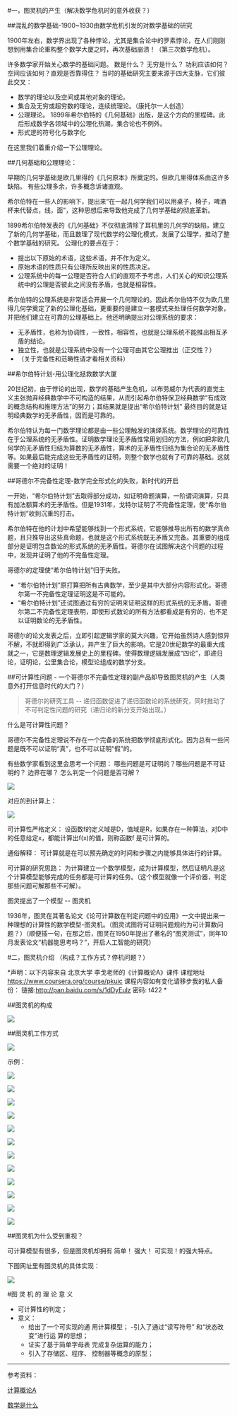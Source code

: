 #一，图灵机的产生（解决数学危机时的意外收获？）

##混乱的数学基础-1900~1930由数学危机引发的对数学基础的研究

1900年左右，数学界出现了各种悖论，尤其是集合论中的罗素悖论，在人们刚刚想到用集合论重构整个数学大厦之时，再次基础崩溃！（第三次数学危机）。

许多数学家开始关心数学的基础问题。 数是什么？ 无穷是什么？ 功利应该如何？ 空间应该如何？直观是否靠得住？
当时的基础研究主要来源于四大支脉，它们彼此交叉：

- 数学的理论以及空间或其他对象的理论。
- 集合及无穷或超穷数的理论，连续统理论。（康托尔一人创造）
- 公理理论。 1899年希尔伯特的《几何基础》出版，是这个方向的里程碑。此后形成数学各领域中的公理化热潮，集合论也不例外。
- 形式逻的符号化与数字化

在这里我们着重介绍一下公理理论。

##几何基础和公理理论：

早期的几何学基础是欧几里得的《几何原本》所奠定的。但欧几里得体系由这许多缺陷。 有些公理多余，许多概念诉诸直观。

希尔伯特在一些人的影响下，提出来“在一起几何学我们可以用桌子，椅子，啤酒杯来代替点，线，面”，这种思想后来导致他完成了几何学基础的彻底革新。

1899希尔伯特发表的《几何基础》不仅彻底清除了耳机里的几何学的缺陷，建立了新的几何学基础，而且数理了现代数学的公理化模式，发展了公理学，推动了整个数学基础的研究。 公理化的要点在于：

- 提出以下原始的术语，这些术语，并不作为定义。
- 原始术语的性质只有公理所反映出来的性质决定。
- 公理系统中的每一公理是否符合人们的直观不予考虑，人们关心的知识公理系统中的公理是否彼此之间没有矛盾，也就是相容性。

希尔伯特的公理系统是非常适合开展一个几何理论的。因此希尔伯特不仅为欧几里得几何学奠定了新的公理化基础，更重要的是建立一套模式来处理任何数学对象，并把他们建立在可靠的公理基础上。他还明确提出对公理系统的要求：

- 无矛盾性，也称为协调性，一致性，相容性，也就是公理系统不能推出相互矛盾的结论。
- 独立性，也就是公理系统中没有一个公理可由其它公理推出（正交性？）
-  （关于完备性和范畴性请才看相关资料）


##希尔伯特计划-用公理化拯救数学大厦

20世纪初，由于悖论的出现，数学的基础产生危机，以布劳威尔为代表的直觉主义主张抛弃经典数学中不可构造的结果，从而引起希尔伯特保卫经典数学“有成效的概念结构和推理方法”的努力；其结果就是提出“希尔伯特计划”
最终目的就是证明经典数学的无矛盾性，因而是可靠的。

希尔伯特认为每一门数学理论都是由一些公理触发的演绎系统。数学理论的可靠性在于公理系统的无矛盾性。证明数学理论无矛盾性常用划归的方法，例如把非欧几何学的无矛盾性归结为算数的无矛盾性，算术的无矛盾性归结为集合论的无矛盾性等。如果最后能完成这些无矛盾性的证明，则整个数学也就有了可靠的基础。这就需要一个绝对的证明！


##哥德尔不完备性定理-数学完全形式化的失败，新时代的开启

一开始，“希尔伯特计划”去取得部分成功，如证明命题演算，一阶谓词演算，只具有加法额算术的无矛盾性。但是1931年，戈特尔证明了不完备性定理，使“希尔伯特计划”收到沉重的打击。

希尔伯特在他的计划中希望能够找到一个形式系统，它能够推导出所有的数学真命题，且只推导出这些真命题，也就是这个形式系统既无矛盾又完备。其重要的组成部分是证明包含数论的形式系统的无矛盾性。哥德尔在试图解决这个问题的过程中，发现并证明了他的不完备性定理。

哥德尔的定理使“希尔伯特计划”归于失败。

-  “希尔伯特计划”原打算把所有古典数学，至少是其中大部分内容形式化。哥德尔第一不完备性定理证明这是不可能的。
-   “希尔伯特计划”还试图通过有穷的证明来证明这样的形式系统的无矛盾。哥德尔第二不完备性定理表明，即使形式数论的所有方法都看成是有穷的，也不足以证明数论的无矛盾性。

哥德尔的论文发表之后，立即引起逻辑学家的莫大兴趣，它开始虽然诗人感到惊异不解，不就即得到广泛承认，并产生了巨大的影响。它是20世纪数学的最重大成就之一，它是数理逻辑发展史上的里程碑。使得数理逻辑发展成“四论”，即递归论，证明论，公里集合论，模型论组成的数学分支。

##可计算性问题 - 一个哥德尔不完备性定理的副产品却导致图灵机的产生（人类意外打开信息时代的大门？）

>哥德尔的研究工具 -- 递归函数促进了递归函数论的系统研究，同时推动了不可判定性问题的研究（递归论的新分支开始出现。）

什么是可计算性问题？

哥德尔不完备性定理说不存在一个完备的系统把数学彻底形式化。因为总有一些问题是既不可以证明“真”，也不可以证明“假”的。 

有些数学家看到这里会思考一个问题： 哪些问题是可证明的？哪些问题是不可证明的？ 边界在哪？ 怎么判定一个问题是否可解？


![](./src/201505182041/00606651-b05f-417b-b587-c1fa2a61c268.png)

对应的到计算上：

![](./src/201505182041/8bf02b80-a110-41d1-9689-ab54e1e00905.png)

可计算性严格定义：
设函数f的定义域是D，值域是R，如果存在一种算法，对D中的任意给定x，都能计算出f(x)的值，则称函数f 是可计算的。

通俗解释： 可计算就是在可以预先确定的时间和步骤之内能够具体进行的计算。


可计算的研究思路：
为计算建立一个数学模型，成为计算模型，然后证明凡是这个计算模型能够完成的任务都是可计算的任务。（这个模型就像一个评价器，判定那些问题可解那些不可解）。

图灵提出了一个模型 -- 图灵机

1936年，图灵在其著名论文《论可计算数在判定问题中的应用》一文中提出来一种理想的计算性的数学模型-图灵机。（图灵试图将可证明问题规约为可计算数问题？）（顺便插一句，在那之后，图灵在1950年提出了著名的“图灵测试”，同年10月发表论文“机器能思考吗？”，开启人工智能的研究）



#二，图灵机介绍 （构成？工作方式？停机问题？）

*声明：以下内容来自 北京大学 李戈老师的《计算概论A》课件 课程地址 https://www.coursera.org/course/pkuic 课程内容如有变化请移步我的私人备份： 链接:http://pan.baidu.com/s/1dDyEulz 密码: t422 *

##图灵机的构成

![](./src/201505182041/c8de9333-535c-4b41-8685-77cead665051.jpg)

##图灵机工作方式

![](./src/201505182041/067a0b42-4f89-4624-ae6d-a5a73aa9a671.jpg)

示例：

![](./src/201505182041/ec033cc2-c2c5-4b51-9ad1-d9a0482ea7e4.jpg)

![](./src/201505182041/27fdf6a0-c592-4ce5-953f-2be1c8727e88.jpg)

![](./src/201505182041/7176aa41-9c88-421c-abcf-ca79002dd18e.jpg)

![](./src/201505182041/2b5510b3-0101-4bf9-98b5-8d3c777d6bfd.jpg)

![](./src/201505182041/770c5940-ce1a-44c9-b463-ce4e0244e95e.jpg)

![](./src/201505182041/70254e0f-96e3-4cb3-bc49-73c53599c7f2.jpg)

![](./src/201505182041/f0de136e-9fca-4613-9113-0685796a1cc0.jpg)

![](./src/201505182041/bb64b2e4-7182-4bb8-84f3-9cfdf5a13407.jpg)

![](./src/201505182041/46001b46-f12d-40d7-be7c-3a7051498c3e.jpg)

![](./src/201505182041/60ccacfd-32a4-45b7-81aa-fc7f0667a2eb.jpg)

![](./src/201505182041/d2cecc04-ce0e-4f85-be4a-a5ceb79b289d.jpg)

![](./src/201505182041/f0658363-60ba-46da-87d7-6d5465056cca.jpg)



##图灵机为什么受到重视？ 

可计算模型有很多，但是图灵机却拥有 简单！ 强大！ 可实现！的强大特点。

下图网址里有图灵机的具体实现：

![](./src/201505182041/7b210e02-b368-4062-b899-6cb63b890139.jpg)

#图 灵 机 的 理 论 意 义

- 可计算性的判定；
- 意义： 
    - 给出了一个可实现的通 用计算模型； 
    -引入了通过“读写符号” 和“状态改变”进行运 算的思想；
    - 证实了基于简单字母表 完成复杂运算的能力； 
    - 引入了存储区、程序、 控制器等概念的原型；


---
参考资料：

[计算概论A](https://www.coursera.org/course/pkuic)

[数学是什么](http://book.douban.com/subject/3163838/)


